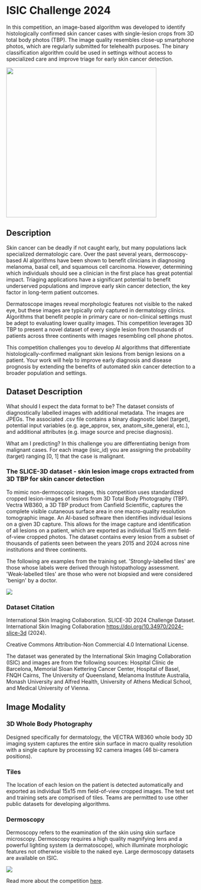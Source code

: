 # ISIC Challenge 2024

In this competition, an image-based algorithm was developed to identify histologically confirmed skin cancer cases with single-lesion crops from 3D total body photos (TBP). The image quality resembles close-up smartphone photos, which are regularly submitted for telehealth purposes. The binary classification algorithm could be used in settings without access to specialized care and improve triage for early skin cancer detection.

<img src="https://github.com/cgrundman/isic_challenge/blob/main/isic_1.png" width="400" />

## Description

Skin cancer can be deadly if not caught early, but many populations lack specialized dermatologic care. Over the past several years, dermoscopy-based AI algorithms have been shown to benefit clinicians in diagnosing melanoma, basal cell, and squamous cell carcinoma. However, determining which individuals should see a clinician in the first place has great potential impact. Triaging applications have a significant potential to benefit underserved populations and improve early skin cancer detection, the key factor in long-term patient outcomes.

Dermatoscope images reveal morphologic features not visible to the naked eye, but these images are typically only captured in dermatology clinics. Algorithms that benefit people in primary care or non-clinical settings must be adept to evaluating lower quality images. This competition leverages 3D TBP to present a novel dataset of every single lesion from thousands of patients across three continents with images resembling cell phone photos.

This competition challenges you to develop AI algorithms that differentiate histologically-confirmed malignant skin lesions from benign lesions on a patient. Your work will help to improve early diagnosis and disease prognosis by extending the benefits of automated skin cancer detection to a broader population and settings.

## Dataset Description
What should I expect the data format to be?
The dataset consists of diagnostically labelled images with additional metadata. The images are JPEGs. The associated .csv file contains a binary diagnostic label (target), potential input variables (e.g. age_approx, sex, anatom_site_general, etc.), and additional attributes (e.g. image source and precise diagnosis).

What am I predicting?
In this challenge you are differentiating benign from malignant cases. For each image (isic_id) you are assigning the probability (target) ranging [0, 1] that the case is malignant.

### The SLICE-3D dataset - skin lesion image crops extracted from 3D TBP for skin cancer detection

To mimic non-dermoscopic images, this competition uses standardized cropped lesion-images of lesions from 3D Total Body Photography (TBP). Vectra WB360, a 3D TBP product from Canfield Scientific, captures the complete visible cutaneous surface area in one macro-quality resolution tomographic image. An AI-based software then identifies individual lesions on a given 3D capture. This allows for the image capture and identification of all lesions on a patient, which are exported as individual 15x15 mm field-of-view cropped photos. The dataset contains every lesion from a subset of thousands of patients seen between the years 2015 and 2024 across nine institutions and three continents.

The following are examples from the training set. 'Strongly-labelled tiles' are those whose labels were derived through histopathology assessment. 'Weak-labelled tiles' are those who were not biopsied and were considered 'benign' by a doctor.

<img src="https://github.com/cgrundman/isic_challenge/blob/main/isic_3.png" />

### Dataset Citation

International Skin Imaging Collaboration. SLICE-3D 2024 Challenge Dataset. International Skin Imaging Collaboration https://doi.org/10.34970/2024-slice-3d (2024).

Creative Commons Attribution-Non Commercial 4.0 International License.

The dataset was generated by the International Skin Imaging Collaboration (ISIC) and images are from the following sources: Hospital Clínic de Barcelona, Memorial Sloan Kettering Cancer Center, Hospital of Basel, FNQH Cairns, The University of Queensland, Melanoma Institute Australia, Monash University and Alfred Health, University of Athens Medical School, and Medical University of Vienna.

## Image Modality

### 3D Whole Body Photography
Designed specifically for dermatology, the VECTRA WB360 whole body 3D imaging system captures the entire skin surface in macro quality resolution with a single capture by processing 92 camera images (46 bi-camera positions).

### Tiles
The location of each lesion on the patient is detected automatically and exported as individual 15x15 mm field-of-view cropped images. The test set and training sets are comprised of tiles. Teams are permitted to use other public datasets for developing algorithms.

### Dermoscopy
Dermoscopy refers to the examination of the skin using skin surface microscopy. Dermoscopy requires a high quality magnifying lens and a powerful lighting system (a dermatoscope), which illuminate morphologic features not otherwise visible to the naked eye. Large dermoscopy datasets are available on ISIC.

<img src="https://github.com/cgrundman/isic_challenge/blob/main/isic_2.jpg" />

Read more about the competition [here](https://www.kaggle.com/competitions/isic-2024-challenge).

